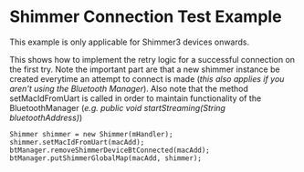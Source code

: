 # Shimmer Connection Test Example

This example is only applicable for Shimmer3 devices onwards.

This shows how to implement the retry logic for a successful connection on the first try. Note the
important part are
that a new shimmer instance be created everytime an attempt to connect is made (_this also applies
if you aren't using
the Bluetooth Manager_). Also note that the method setMacIdFromUart is called in order to maintain
functionality of the
BluetoothManager (_e.g. public void startStreaming(String bluetoothAddress)_)

```
Shimmer shimmer = new Shimmer(mHandler);
shimmer.setMacIdFromUart(macAdd);
btManager.removeShimmerDeviceBtConnected(macAdd);
btManager.putShimmerGlobalMap(macAdd, shimmer);
